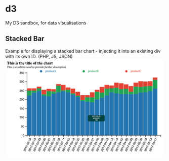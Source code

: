 # d3
My D3 sandbox, for data visualisations

## Stacked Bar
Example for displaying a stacked bar chart - injecting it into an existing div with its own ID. (PHP, JS, JSON)
![Image of Stacked Bar](/stackedbar/screenshot.png)